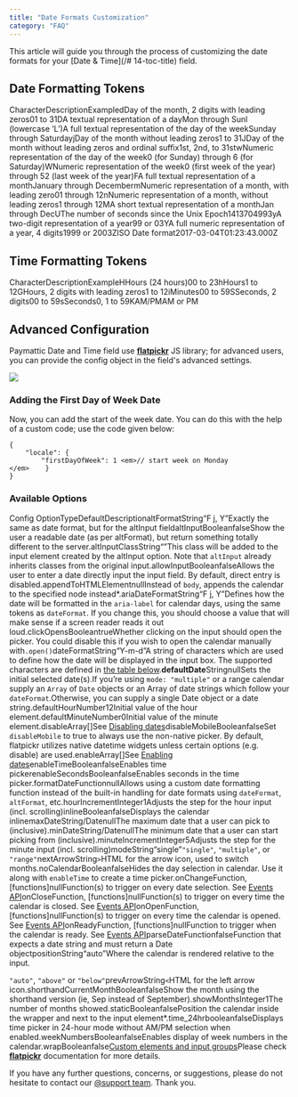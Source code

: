 ```yaml
---
title: "Date Formats Customization"
category: "FAQ"
---
```

This article will guide you through the process of customizing the date formats for your [Date &amp; Time](/# 14-toc-title) field.

## Date Formatting Tokens[](https://wpmanageninja.com/docs/wppayform/frequently-asked-question-for-wppayform/date-formats-customization/#date-formatting-tokens)

CharacterDescriptionExampledDay of the month, 2 digits with leading zeros01 to 31DA textual representation of a dayMon through Sunl (lowercase ‘L’)A full textual representation of the day of the weekSunday through SaturdayjDay of the month without leading zeros1 to 31JDay of the month without leading zeros and ordinal suffix1st, 2nd, to 31stwNumeric representation of the day of the week0 (for Sunday) through 6 (for Saturday)WNumeric representation of the week0 (first week of the year) through 52 (last week of the year)FA full textual representation of a monthJanuary through DecembermNumeric representation of a month, with leading zero01 through 12nNumeric representation of a month, without leading zeros1 through 12MA short textual representation of a monthJan through DecUThe number of seconds since the Unix Epoch1413704993yA two-digit representation of a year99 or 03YA full numeric representation of a year, 4 digits1999 or 2003ZISO Date format2017-03-04T01:23:43.000Z

## Time Formatting Tokens[](https://wpmanageninja.com/docs/wppayform/frequently-asked-question-for-wppayform/date-formats-customization/#time-formatting-tokens)

CharacterDescriptionExampleHHours (24 hours)00 to 23hHours1 to 12GHours, 2 digits with leading zeros1 to 12iMinutes00 to 59SSeconds, 2 digits00 to 59sSeconds0, 1 to 59KAM/PMAM or PM

## Advanced Configuration

Paymattic Date and Time field use **[flatpickr](https://flatpickr.js.org/)** JS library; for advanced users, you can provide the config object in the field's advanced settings.

![](/images/faq/date-formats-customization/Advance-Date-Configuration.webp)

### Adding the First Day of Week Date[](https://wpmanageninja.com/docs/fluent-form/field-types/time-date/?preview_id=6048&preview_nonce=eefecc25f0&preview=true#adding-the-first-day-of-week-date)

Now, you can add the start of the week date. You can do this with the help of a custom code; use the code given below:

```
{
    "locale": {
        "firstDayOfWeek": 1 <em>// start week on Monday
</em>    }
}
```

### Available Options

[](https://wpmanageninja.com/docs/fluent-form/field-types/time-date/?preview_id=6048&preview_nonce=eefecc25f0&preview=true#available-options)

Config OptionTypeDefaultDescriptionaltFormatString“F j, Y”Exactly the same as date format, but for the altInput fieldaltInputBooleanfalseShow the user a readable date (as per altFormat), but return something totally different to the server.altInputClassString“”This class will be added to the input element created by the altInput option. Note that `altInput` already inherits classes from the original input.allowInputBooleanfalseAllows the user to enter a date directly input the input field. By default, direct entry is disabled.appendToHTMLElementnullInstead of `body`, appends the calendar to the specified node instead\*.ariaDateFormatString“F j, Y”Defines how the date will be formatted in the `aria-label` for calendar days, using the same tokens as `dateFormat`. If you change this, you should choose a value that will make sense if a screen reader reads it out loud.clickOpensBooleantrueWhether clicking on the input should open the picker. You could disable this if you wish to open the calendar manually with`.open()`dateFormatString“Y-m-d”A string of characters which are used to define how the date will be displayed in the input box. The supported characters are defined in [the table below](https://flatpickr.js.org/formatting).**defaultDate**StringnullSets the initial selected date(s).If you’re using `mode: "multiple"` or a range calendar supply an `Array` of `Date` objects or an Array of date strings which follow your `dateFormat`.Otherwise, you can supply a single Date object or a date string.defaultHourNumber12Initial value of the hour element.defaultMinuteNumber0Initial value of the minute element.disableArray\[\]See [Disabling dates](https://flatpickr.js.org/examples/#disabling-specific-dates)disableMobileBooleanfalseSet `disableMobile` to true to always use the non-native picker.
By default, flatpickr utilizes native datetime widgets unless certain options (e.g. disable) are used.enableArray\[\]See [Enabling dates](https://flatpickr.js.org/examples/#disabling-all-dates-except-select-few)enableTimeBooleanfalseEnables time pickerenableSecondsBooleanfalseEnables seconds in the time picker.formatDateFunctionnullAllows using a custom date formatting function instead of the built-in handling for date formats using `dateFormat`, `altFormat`, etc.hourIncrementInteger1Adjusts the step for the hour input (incl. scrolling)inlineBooleanfalseDisplays the calendar inlinemaxDateString/DatenullThe maximum date that a user can pick to (inclusive).minDateString/DatenullThe minimum date that a user can start picking from (inclusive).minuteIncrementInteger5Adjusts the step for the minute input (incl. scrolling)modeString“single”`"single"`, `"multiple"`, or `"range"`nextArrowString`>`HTML for the arrow icon, used to switch months.noCalendarBooleanfalseHides the day selection in calendar.
Use it along with `enableTime` to create a time picker.onChangeFunction, \[functions\]nullFunction(s) to trigger on every date selection. See [Events API](https://flatpickr.js.org/events/#onchange)onCloseFunction, \[functions\]nullFunction(s) to trigger on every time the calendar is closed. See [Events API](https://flatpickr.js.org/events/#onclose)onOpenFunction, \[functions\]nullFunction(s) to trigger on every time the calendar is opened. See [Events API](https://flatpickr.js.org/events/#onopen)onReadyFunction, \[functions\]nullFunction to trigger when the calendar is ready. See [Events API](https://flatpickr.js.org/events/#onready)parseDateFunctionfalseFunction that expects a date string and must return a Date objectpositionString“auto”Where the calendar is rendered relative to the input.

`"auto"`, `"above"` or `"below"`prevArrowString`<`HTML for the left arrow icon.shorthandCurrentMonthBooleanfalseShow the month using the shorthand version (ie, Sep instead of September).showMonthsInteger1The number of months showed.staticBooleanfalsePosition the calendar inside the wrapper and next to the input element\*.time\_24hrbooleanfalseDisplays time picker in 24-hour mode without AM/PM selection when enabled.weekNumbersBooleanfalseEnables display of week numbers in the calendar.wrapBooleanfalse[Custom elements and input groups](https://flatpickr.js.org/examples/#flatpickr-external-elements)Please check **[flatpickr](https://flatpickr.js.org/options/)** documentation for more details.

If you have any further questions, concerns, or suggestions, please do not hesitate to contact our [@support team](https://wpmanageninja.com/support-tickets/?utm_source=wpmn&utm_medium=home&utm_campaign=site#/). Thank you.